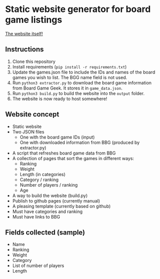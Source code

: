 # Static website generator for board game listings #

[The website itself!](https://timbledum.github.io)

## Instructions ##

1. Clone this repository
2. Install requirements (`pip install -r requirements.txt`)
3. Update the games.json file to include the IDs and names of the board games you wish to list. The BGG name field is not used.
4. Run `python3 extractor.py` to download the board game information from Board Game Geek. It stores it in `game_data.json`.
5. Run `python3 build.py` to build the website into the `output` folder.
6. The website is now ready to host somewhere!

## Website concept ##

- Static website
- Two JSON files
    - One with the board game IDs (input)
    - One with downloaded information from BBG (produced by extractor.py)
- A script that refreshes board game data from BBG
- A collection of pages that sort the games in different ways:
    - Ranking
    - Weight
    - Length (in categories)
    - Category / ranking
    - Number of players / ranking
    - Age
- A way to build the website (build.py)
- Publish to github pages (currently manual)
- A pleasing template (currently based on github)
- Must have categories and ranking
- Must have links to BBG

## Fields collected (sample) ##

- Name
- Ranking
- Weight
- Category
- List of number of players
- Length